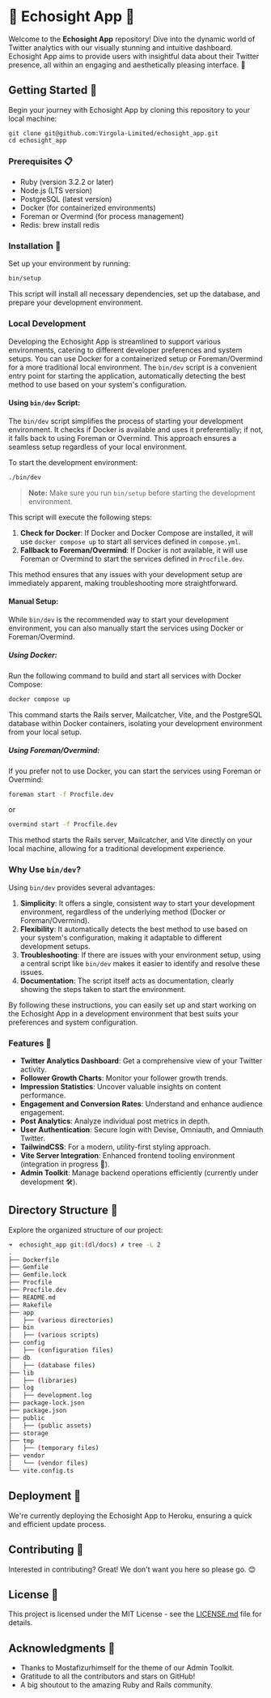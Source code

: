 # 🌟 Echosight App 🌟

Welcome to the **Echosight App** repository! Dive into the dynamic world of Twitter analytics with our visually stunning and intuitive dashboard. Echosight App aims to provide users with insightful data about their Twitter presence, all within an engaging and aesthetically pleasing interface. 🚀

## Getting Started 🌈

Begin your journey with Echosight App by cloning this repository to your local machine:

```
git clone git@github.com:Virgola-Limited/echosight_app.git
cd echosight_app
```

### Prerequisites 📋

* Ruby (version 3.2.2 or later)
* Node.js (LTS version)
* PostgreSQL (latest version)
* Docker (for containerized environments)
* Foreman or Overmind (for process management)
* Redis: brew install redis

### Installation 💾

Set up your environment by running:

```bash
bin/setup
```

This script will install all necessary dependencies, set up the database, and prepare your development environment.

### Local Development

Developing the Echosight App is streamlined to support various environments, catering to different developer preferences and system setups. You can use Docker for a containerized setup or Foreman/Overmind for a more traditional local environment. The `bin/dev` script is a convenient entry point for starting the application, automatically detecting the best method to use based on your system's configuration.

#### Using `bin/dev` Script:

The `bin/dev` script simplifies the process of starting your development environment. It checks if Docker is available and uses it preferentially; if not, it falls back to using Foreman or Overmind. This approach ensures a seamless setup regardless of your local environment.

To start the development environment:

```bash
./bin/dev
```

> **Note:** Make sure you run `bin/setup` before starting the development environment.

This script will execute the following steps:

1. **Check for Docker**: If Docker and Docker Compose are installed, it will use `docker compose up` to start all services defined in `compose.yml`.
2. **Fallback to Foreman/Overmind**: If Docker is not available, it will use Foreman or Overmind to start the services defined in `Procfile.dev`.

This method ensures that any issues with your development setup are immediately apparent, making troubleshooting more straightforward.

#### Manual Setup:

While `bin/dev` is the recommended way to start your development environment, you can also manually start the services using Docker or Foreman/Overmind.

##### Using Docker:

Run the following command to build and start all services with Docker Compose:

```bash
docker compose up
```

This command starts the Rails server, Mailcatcher, Vite, and the PostgreSQL database within Docker containers, isolating your development environment from your local setup.

##### Using Foreman/Overmind:

If you prefer not to use Docker, you can start the services using Foreman or Overmind:

```bash
foreman start -f Procfile.dev
```

or

```bash
overmind start -f Procfile.dev
```

This method starts the Rails server, Mailcatcher, and Vite directly on your local machine, allowing for a traditional development experience.

### Why Use `bin/dev`?

Using `bin/dev` provides several advantages:

1. **Simplicity**: It offers a single, consistent way to start your development environment, regardless of the underlying method (Docker or Foreman/Overmind).
2. **Flexibility**: It automatically detects the best method to use based on your system's configuration, making it adaptable to different development setups.
3. **Troubleshooting**: If there are issues with your environment setup, using a central script like `bin/dev` makes it easier to identify and resolve these issues.
4. **Documentation**: The script itself acts as documentation, clearly showing the steps taken to start the environment.

By following these instructions, you can easily set up and start working on the Echosight App in a development environment that best suits your preferences and system configuration.

### Features 🌟

* **Twitter Analytics Dashboard**: Get a comprehensive view of your Twitter activity.
* **Follower Growth Charts**: Monitor your follower growth trends.
* **Impression Statistics**: Uncover valuable insights on content performance.
* **Engagement and Conversion Rates**: Understand and enhance audience engagement.
* **Post Analytics**: Analyze individual post metrics in depth.
* **User Authentication**: Secure login with Devise, Omniauth, and Omniauth Twitter.
* **TailwindCSS**: For a modern, utility-first styling approach.
* **Vite Server Integration**: Enhanced frontend tooling environment (integration in progress 🔄).
* **Admin Toolkit**: Manage backend operations efficiently (currently under development 🛠️).

## Directory Structure 📁

Explore the organized structure of our project:

```bash
➜  echosight_app git:(dl/docs) ✗ tree -L 2
.
├── Dockerfile
├── Gemfile
├── Gemfile.lock
├── Procfile
├── Procfile.dev
├── README.md
├── Rakefile
├── app
│   ├── (various directories)
├── bin
│   ├── (various scripts)
├── config
│   ├── (configuration files)
├── db
│   ├── (database files)
├── lib
│   ├── (libraries)
├── log
│   ├── development.log
├── package-lock.json
├── package.json
├── public
│   ├── (public assets)
├── storage
├── tmp
│   ├── (temporary files)
├── vendor
│   └── (vendor files)
└── vite.config.ts
```

## Deployment 🚀

We're currently deploying the Echosight App to Heroku, ensuring a quick and efficient update process.

## Contributing 🤝

Interested in contributing? Great! We don't want you here so please go. 😊

## License 📜

This project is licensed under the MIT License - see the [LICENSE.md](LICENSE.md) file for details.

## Acknowledgments 🙏

* Thanks to Mostafizurhimself for the theme of our Admin Toolkit.
* Gratitude to all the contributors and stars on GitHub!
* A big shoutout to the amazing Ruby and Rails community.